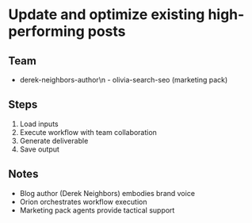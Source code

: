 # Update and optimize existing high-performing posts

## Team
  - derek-neighbors-author\n  - olivia-search-seo (marketing pack)

## Steps
1. Load inputs
2. Execute workflow with team collaboration
3. Generate deliverable
4. Save output

## Notes
- Blog author (Derek Neighbors) embodies brand voice
- Orion orchestrates workflow execution
- Marketing pack agents provide tactical support
